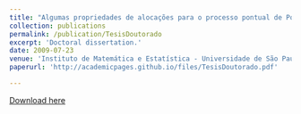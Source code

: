 ```yaml
---
title: "Algumas propriedades de alocações para o processo pontual de Poisson"
collection: publications
permalink: /publication/TesisDoutorado
excerpt: 'Doctoral dissertation.'
date: 2009-07-23
venue: 'Instituto de Matemática e Estatística - Universidade de São Paulo'
paperurl: 'http://academicpages.github.io/files/TesisDoutorado.pdf'

---
```


[Download here](http://academicpages.github.io/files/TesisDoutorado.pdf)
